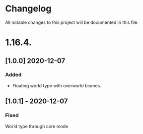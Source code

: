 # Changelog
All notable changes to this project will be documented in this file.

# 1.16.4.

## [1.0.0] 2020-12-07
### Added
- Floating world type with overworld biomes.

## [1.0.1] - 2020-12-07
### Fixed
World type through core mode
